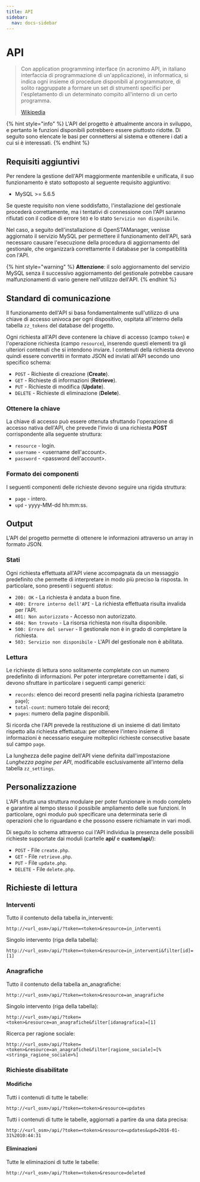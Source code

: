 ```yaml
---
title: API
sidebar:
  nav: docs-sidebar
---
```


# API

> Con application programming interface \(in acronimo API, in italiano interfaccia di programmazione di un'applicazione\), in informatica, si indica ogni insieme di procedure disponibili al programmatore, di solito raggruppate a formare un set di strumenti specifici per l'espletamento di un determinato compito all'interno di un certo programma.
>
> [Wikipedia](https://it.wikipedia.org/wiki/Application_programming_interface)

{% hint style="info" %}
L'API del progetto è attualmente ancora in sviluppo, e pertanto le funzioni disponibili potrebbero essere piuttosto ridotte. Di seguito sono elencate le basi per connettersi al sistema e ottenere i dati a cui si è interessati.
{% endhint %}

## Requisiti aggiuntivi

Per rendere la gestione dell'API maggiormente mantenibile e unificata, il suo funzionamento è stato sottoposto al seguente requisito aggiuntivo:

* MySQL &gt;= 5.6.5

Se queste requisito non viene soddisfatto, l'installazione del gestionale procederà correttamente, ma i tentativi di connessione con l'API saranno rifiutati con il codice di errore `503` e lo stato `Servizio non disponibile`.

Nel caso, a seguito dell'installazione di OpenSTAManager, venisse aggiornato il servizio MySQL per permettere il funzionamento dell'API, sarà necessaro causare l'esecuzione della procedura di aggiornamento del gestionale, che organizzarà correttamente il database per la compatibilità con l'API.

{% hint style="warning" %}
**Attenzione**: il solo aggiornamento del servizio MySQL senza il successivo aggiornamento del gestionale potrebbe causare malfunzionamenti di vario genere nell'utilizzo dell'API.
{% endhint %}

## Standard di comunicazione

Il funzionamento dell'API si basa fondamentalmente sull'utilizzo di una chiave di accesso univoca per ogni dispositivo, ospitata all'interno della tabella `zz_tokens` del database del progetto.

Ogni richiesta all'API deve contenere la chiave di accesso \(campo `token`\) e l'operazione richiesta \(campo `resource`\), inserendo questi elementi tra gli ulteriori contenuti che si intendono inviare. I contenuti della richiesta devono quindi essere convertiti in formato JSON ed inviati all'API secondo uno specifico schema:

* `POST` - Richieste di creazione \(**Create**\).
* `GET` - Richieste di informazioni \(**Retrieve**\).
* `PUT` - Richieste di modifica \(**Update**\).
* `DELETE` - Richieste di eliminazione \(**Delete**\).

### Ottenere la chiave

La chiave di accesso può essere ottenuta sfruttando l'operazione di accesso nativa dell'API, che prevede l'invio di una richiesta **POST** corrispondente alla seguente struttura:

* `resource` - login.
* `username` - &lt;username dell'account&gt;.
* `password` - &lt;password dell'account&gt;.

### Formato dei componenti

I seguenti componenti delle richieste devono seguire una rigida struttura:

* `page` - intero.
* `upd` - yyyy-MM-dd hh:mm:ss.

## Output

L'API del progetto permette di ottenere le informazioni attraverso un array in formato JSON.

### Stati

Ogni richiesta effettuata all'API viene accompagnata da un messaggio predefinito che permette di interpretare in modo più preciso la risposta. In particolare, sono presenti i seguenti _status_:

* `200: OK` - La richiesta è andata a buon fine.
* `400: Errore interno dell'API` - La richiesta effettuata risulta invalida per l'API.
* `401: Non autorizzato` - Accesso non autorizzato.
* `404: Non trovato` - La risorsa richiesta non risulta disponibile.
* `500: Errore del server` - Il gestionale non è in grado di completare la richiesta.
* `503: Servizio non disponibile` - L'API del gestionale non è abilitata.

### Lettura

Le richieste di lettura sono solitamente completate con un numero predefinito di informazioni. Per poter interpretare correttamente i dati, si devono sfruttare in particolare i seguenti campi generici:

* `records`: elenco dei record presenti nella pagina richiesta \(parametro `page`\);
* `total-count`: numero totale dei record;
* `pages`: numero della pagine disponibili.

Si ricorda che l'API prevede la restituzione di un insieme di dati limitato rispetto alla richiesta effettuatua: per ottenere l'intero insieme di informazioni è necessario eseguire molteplici richieste consecutive basate sul campo `page`.

La lunghezza delle pagine dell'API viene definita dall'impostazione _Lunghezza pagine per API_, modificabile esclusivamente all'interno della tabella `zz_settings`.

## Personalizzazione

L'API sfrutta una struttura modulare per poter funzionare in modo completo e garantire al tempo stesso il possibile ampliamento delle sue funzioni. In particolare, ogni modulo può specificare una determinata serie di operazioni che lo riguardano e che possono essere richiamate in vari modi.

Di seguito lo schema attraverso cui l'API individua la presenza delle possibili richieste supportate dai moduli \(cartelle **api/** e **custom/api/**\):

* `POST` - File `create.php`.
* `GET` - File `retrieve.php`.
* `PUT` - File `update.php`.
* `DELETE` - File `delete.php`.

## Richieste di lettura

### Interventi

Tutto il contenuto della tabella in\_interventi:

```text
http://<url_osm>/api/?token=<token>&resource=in_interventi
```

Singolo intervento \(riga della tabella\):

```text
http://<url_osm>/api/?token=<token>&resource=in_interventi&filter[id]=[1]
```

### Anagrafiche

Tutto il contenuto della tabella an\_anagrafiche:

```text
http://<url_osm>/api/?token=<token>&resource=an_anagrafiche
```

Singolo intervento \(riga della tabella\):

```text
http://<url_osm>/api/?token=<token>&resource=an_anagrafiche&filter[idanagrafica]=[1]
```

Ricerca per ragione sociale:

```text
http://<url_osm>/api/?token=<token>&resource=an_anagrafiche&filter[ragione_sociale]=[%<stringa_ragione_sociale>%]
```

### Richieste disabilitate

#### Modifiche

Tutti i contenuti di tutte le tabelle:

```text
http://<url_osm>/api/?token=<token>&resource=updates
```

Tutti i contenuti di tutte le tabelle, aggiornati a partire da una data precisa:

```text
http://<url_osm>/api/?token=<token>&resource=updates&upd=2016-01-31%2010:44:31
```

#### Eliminazioni

Tutte le eliminazioni di tutte le tabelle:

```text
http://<url_osm>/api/?token=<token>&resource=deleted
```

